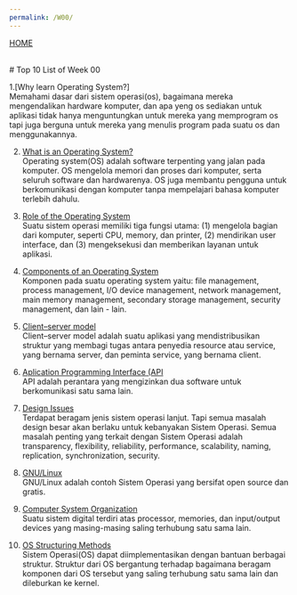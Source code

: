```yaml
---
permalink: /W00/
---
```

[HOME](../)

<br>
# Top 10 List of Week 00

1.[Why learn Operating System?] <br>
Memahami dasar dari sistem operasi(os), bagaimana mereka mengendalikan hardware komputer, dan apa yeng os sediakan untuk aplikasi tidak hanya menguntungkan untuk mereka yang memprogram os tapi juga berguna untuk mereka yang menulis program pada suatu os dan menggunakannya.

2. [What is an Operating System?](https://edu.gcfglobal.org/en/computerbasics/understanding-operating-systems/1/)<br>
Operating system(OS) adalah software terpenting yang jalan pada komputer. OS mengelola memori dan proses dari komputer, serta seluruh software dan hardwarenya. OS juga membantu pengguna untuk berkomunikasi dengan komputer tanpa mempelajari bahasa komputer terlebih dahulu.

3. [Role of the Operating System](https://homepage.cs.uri.edu/faculty/wolfe/book/Readings/Reading07.htm)<br>
Suatu sistem operasi memiliki tiga fungsi utama: (1) mengelola bagian dari komputer, seperti CPU, memory, dan printer, (2) mendirikan user interface, dan (3) mengeksekusi dan memberikan layanan untuk aplikasi.

4. [Components of an Operating System](https://www.guru99.com/components-of-operating-system.html)<br>
Komponen pada suatu operating system yaitu: file management, process management, I/O device management, network management, main memory management, secondary storage management, security management, dan lain - lain.

5. [Client–server model](https://en.wikipedia.org/wiki/Client%E2%80%93server_model)<br>
Client–server model adalah suatu aplikasi yang mendistribusikan struktur yang membagi tugas antara penyedia resource atau service, yang bernama server, dan peminta service, yang bernama client.

6. [Aplication Programming Interface (API](https://www.mulesoft.com/resources/api/what-is-an-api)<br>
API adalah perantara yang mengizinkan dua software untuk berkomunikasi satu sama lain.

7. [Design Issues](https://www.ques10.com/p/25212/discuss-operating-system-design-issues/)<br>
Terdapat beragam jenis sistem operasi lanjut. Tapi semua masalah design besar akan berlaku untuk kebanyakan Sistem Operasi. Semua masalah penting yang terkait dengan Sistem Operasi adalah transparency, flexibility, reliability, performance, scalability, naming, replication, synchronization, security.

8. [GNU/Linux](https://www.gnu.org/gnu/linux-and-gnu)<br>
GNU/Linux adalah contoh Sistem Operasi yang bersifat open source dan gratis.

9. [Computer System Organization](https://medium.com/@akcayca90/computer-system-organization-6f04c5a314fd)<br>
Suatu sistem digital terdiri atas processor, memories, dan input/output devices yang masing-masing saling terhubung satu sama lain.

10. [OS Structuring Methods](https://www.geeksforgeeks.org/different-approaches-or-structures-of-operating-systems/)<br>
Sistem Operasi(OS) dapat diimplementasikan dengan bantuan berbagai struktur. Struktur dari OS bergantung terhadap bagaimana beragam komponen dari OS tersebut yang saling terhubung satu sama lain dan dileburkan ke kernel.
